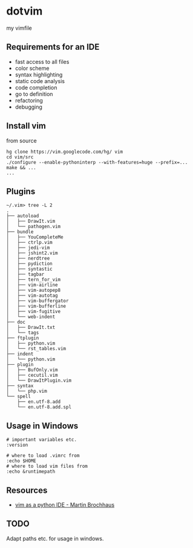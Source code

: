 dotvim
======

my vimfile

Requirements for an IDE
-----------------------

* fast access to all files
* color scheme
* syntax highlighting
* static code analysis
* code completion
* go to definition
* refactoring
* debugging

Install vim
-----------

from source
```
hg clone https://vim.googlecode.com/hg/ vim
cd vim/src
./configure --enable-pythoninterp --with-features=huge --prefix=...
make && ...
...
```

Plugins
-------

```
~/.vim> tree -L 2
.
├── autoload
│   ├── DrawIt.vim
│   └── pathogen.vim
├── bundle
│   ├── YouCompleteMe
│   ├── ctrlp.vim
│   ├── jedi-vim
│   ├── jshint2.vim
│   ├── nerdtree
│   ├── pydiction
│   ├── syntastic
│   ├── tagbar
│   ├── tern_for_vim
│   ├── vim-airline
│   ├── vim-autopep8
│   ├── vim-autotag
│   ├── vim-buffergator
│   ├── vim-bufferline
│   ├── vim-fugitive
│   └── web-indent
├── doc
│   ├── DrawIt.txt
│   └── tags
├── ftplugin
│   ├── python.vim
│   └── rst_tables.vim
├── indent
│   └── python.vim
├── plugin
│   ├── BufOnly.vim
│   ├── cecutil.vim
│   └── DrawItPlugin.vim
├── syntax
│   └── php.vim
└── spell
    ├── en.utf-8.add
    └── en.utf-8.add.spl
```

Usage in Windows
----------------

    # important variables etc.
    :version

    # where to load .vimrc from
    :echo $HOME
    # where to load vim files from
    :echo &runtimepath


Resources
---------

* [vim as a python IDE - Martin Brochhaus](https://www.youtube.com/watch?v=YhqsjUUHj6g)


TODO
----

Adapt paths etc. for usage in windows.

